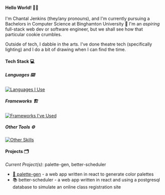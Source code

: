 #### Hello World! 👋🏾

I'm Chantal Jenkins (they/any pronouns), and I'm currently pursuing a Bachelors in Computer Science at Binghamton University 💚 I'm an _aspiring_ full-stack web dev or software engineer, but we shall see how that particular cookie crumbles.

Outside of tech, I dabble in the arts. I've done theatre tech (specifically lighting) and I do a bit of drawing when I can find the time.

#### Tech Stack 💻

##### Languages ⌨️

[![Languages I Use](https://skillicons.dev/icons?i=js,ts,html,css,cpp,python)](https://skillicons.dev)

##### Frameworks 🏗️

[![Frameworks I've Used](https://skillicons.dev/icons?i=nodejs,react,bootstrap)](https://skillicons.dev)

##### Other Tools ⚙️

[![Other Skills](https://skillicons.dev/icons?i=vscode,git,mongodb)](https://skillicons.dev)

#### Projects 🗂️

_Current Project(s)_: palette-gen, better-scheduler

- [🎨 palette-gen](https://github.com/0xbutterflyhacker/palette-gen) - a web app written in react to generate color palettes
- 📚 better-scheduler - a web app written in react and using a postgresql database to simulate an online class registration site

<!--
**0xbutterflyhacker/0xbutterflyhacker** is a ✨ _special_ ✨ repository because its `README.md` (this file) appears on your GitHub profile.

Here are some ideas to get you started:

- 🔭 I’m currently working on ...
- 🌱 I’m currently learning ...
- 👯 I’m looking to collaborate on ...
- 🤔 I’m looking for help with ...
- 💬 Ask me about ...
- 📫 How to reach me: ...
- 😄 Pronouns: ...
- ⚡ Fun fact: ...
-->
